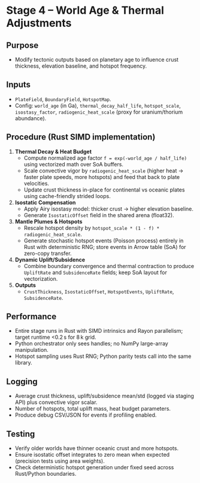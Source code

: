 # Stage 4 – World Age & Thermal Adjustments

## Purpose
- Modify tectonic outputs based on planetary age to influence crust thickness, elevation baseline, and hotspot frequency.

## Inputs
- `PlateField`, `BoundaryField`, `HotspotMap`.
- Config: `world_age` (in Ga), `thermal_decay_half_life`, `hotspot_scale`, `isostasy_factor`, `radiogenic_heat_scale` (proxy for uranium/thorium abundance).

## Procedure (Rust SIMD implementation)
1. **Thermal Decay & Heat Budget**
   - Compute normalized age factor `f = exp(-world_age / half_life)` using vectorized math over SoA buffers.
   - Scale convective vigor by `radiogenic_heat_scale` (higher heat → faster plate speeds, more hotspots) and feed that back to plate velocities.
   - Update crust thickness in-place for continental vs oceanic plates using cache-friendly strided loops.
2. **Isostatic Compensation**
   - Apply Airy isostasy model: thicker crust -> higher elevation baseline.
   - Generate `IsostaticOffset` field in the shared arena (float32).
3. **Mantle Plumes & Hotspots**
   - Rescale hotspot density by `hotspot_scale * (1 - f) * radiogenic_heat_scale`.
   - Generate stochastic hotspot events (Poisson process) entirely in Rust with deterministic RNG; store events in Arrow table (SoA) for zero-copy transfer.
4. **Dynamic Uplift/Subsidence**
   - Combine boundary convergence and thermal contraction to produce `UpliftRate` and `SubsidenceRate` fields; keep SoA layout for vectorization.
5. **Outputs**
   - `CrustThickness`, `IsostaticOffset`, `HotspotEvents`, `UpliftRate`, `SubsidenceRate`.

## Performance
- Entire stage runs in Rust with SIMD intrinsics and Rayon parallelism; target runtime <0.2 s for 8 k grid.
- Python orchestrator only sees handles; no NumPy large-array manipulation.
- Hotspot sampling uses Rust RNG; Python parity tests call into the same library.

## Logging
- Average crust thickness, uplift/subsidence mean/std (logged via staging API) plus convective vigor scalar.
- Number of hotspots, total uplift mass, heat budget parameters.
 - Produce debug CSV/JSON for events if profiling enabled.

## Testing
- Verify older worlds have thinner oceanic crust and more hotspots.
- Ensure isostatic offset integrates to zero mean when expected (precision tests using area weights).
- Check deterministic hotspot generation under fixed seed across Rust/Python boundaries.
